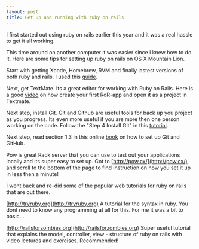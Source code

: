 ```yaml
---
layout: post
title: Get up and running with ruby on rails
---
```


I first started out using ruby on rails earlier this year and it was a real hassle to get it all working.

This time around on another computer it was easier since i knew how to do it. Here are some tips for setting up ruby on rails on OS X Mountain Lion.

Start with getting Xcode, Homebrew, RVM and finally lastest versions of both ruby and rails.
I used this [guide](http://www.interworks.com/blogs/ckaukis/2013/03/05/installing-ruby-200-rvm-and-homebrew-mac-os-x-108-mountain-lion).

Next, get TextMate. Its a great editor for working with Ruby on Rails. Here is a good [video](https://www.youtube.com/watch?v=JIKqgT-pEJA) on how create your first RoR-app and open it as a project in Textmate.

Next step, install Git. Git and Github are useful tools for back up you project as you progress. Its even more useful if you are more then one person working on the code. Follow the "Step 4 Install Git" in this [tutorial](http://www.moncefbelyamani.com/how-to-install-xcode-homebrew-git-rvm-ruby-on-mac).

Next step, read section 1.3 in this online [book](http://ruby.railstutorial.org/ruby-on-rails-tutorial-book#sec-version_control) on how to set up Git and GitHub.

Pow is great Rack server that you can use to test out your applications locally and its super easy to set up. Got to [http://pow.cx/](http://pow.cx/) and scroll to the bottom of the page to find instruction on how you set it up in less then a minute!

I went back and re-did some of the popular web tutorials for ruby on rails that are out there.

[http://tryruby.org](http://tryruby.org)
A tutorial for the syntax in ruby. You dont need to know any programming at all for this. For me it was a bit to basic...

[http://railsforzombies.org](http://railsforzombies.org)
Super useful tutorial that explains the model, controller, view - structure of ruby on rails with video lectures and exercises. Recommended!
